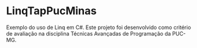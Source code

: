 # LinqTapPucMinas
Exemplo do uso de Linq em C#. Este projeto foi desenvolvido como critério de avaliação na disciplina Técnicas Avançadas de Programação da PUC-MG.
